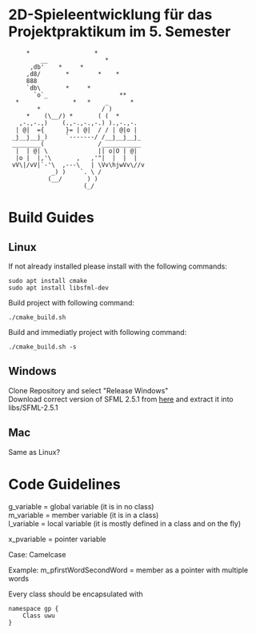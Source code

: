 # 2D-Spieleentwicklung für das Projektpraktikum im 5. Semester
         *                  *
             __                *
          ,db'    *     *
         ,d8/       *        *    *
         888
         `db\       *     *
           `o`_                    **
      *               *   *    _      *
            *                 / )
         *    (\__/) *       ( (  *
       ,-.,-.,)    (.,-.,-.,-.) ).,-.,-.
      | @|  ={      }= | @|  / / | @|o |
     _j__j__j_)     `-------/ /__j__j__j_
     ________(               /___________
      |  | @| \              || o|O | @|
      |o |  |,'\       ,   ,'"|  |  |  |  
     vV\|/vV|`-'\  ,---\   | \Vv\hjwVv\//v
                _) )    `. \ /
               (__/       ) )
                         (_/

# Build Guides
## Linux
If not already installed please install with the following commands:

```
sudo apt install cmake
sudo apt install libsfml-dev
```

Build project with following command:
```
./cmake_build.sh
```

Build and immediatly project with following command:
```
./cmake_build.sh -s
```

## Windows
Clone Repository and select "Release Windows"  
Download correct version of SFML 2.5.1 from [here](https://www.sfml-dev.org/download/sfml/2.5.1/) and extract it into libs/SFML-2.5.1

## Mac
Same as Linux?

# Code Guidelines
g_variable = global variable (it is in no class)  
m_variable = member variable (it is in a class)  
l_variable = local variable (it is mostly defined in a class and on the fly)  

x_pvariable = pointer variable

Case: Camelcase

Example:
m_pfirstWordSecondWord = member as a pointer with multiple words

Every class should be encapsulated with
```
namespace gp {
    Class uwu
}
```